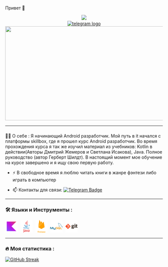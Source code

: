 ## 
Привет 👋

<div id="header" align="center">
  <img src="https://media.giphy.com/media/7OMR3y1E9QeYsr9olS/giphy.gif" width="100"/>
</div>

<div align="center"">
  <a href="https://t.me/oleg_kur0306" target="_blank">
    <img src="https://img.shields.io/static/v1?message=Telegram&logo=telegram&label=&color=2CA5E0&logoColor=white&labelColor=&style=for-the-badge" height="25" alt="telegram logo"  />
  </a>
</div>

<div align="center">
  <img src="https://media.giphy.com/media/v1.Y2lkPTc5MGI3NjExZTg5NzRqNW5vNmU2eGtoZGlubXZqbm4yejhlbm9yOHVrMTd0bXo3NCZlcD12MV9pbnRlcm5hbF9naWZfYnlfaWQmY3Q9Zw/VTtANKl0beDFQRLDTh/giphy.gif" width="550" height="300"/>
</div>

---

### 
:man_technologist: О себе : Я начинающий Android разработчик. Мой путь в it начался с платформы skillbox, где я прошел курс Android разработчик.
Во время прохождения курса я так же изучил материал из учебников: Kotlin в действии(Авторы Дмитрий Жемеров и Светлана Исакова), Java. Полное руководство (автор Герберт Шилдт).
В настоящий момент мое обучение на курсе завершено и я ищу свою первую работу.

- :zap: В свободное время я люблю читать книги в жанре фэнтези либо играть в компьютер

- :mailbox: Контакты для связи: [![Telegram Badge](https://img.shields.io/static/v1?message=Telegram&logo=telegram&label=&color=2CA5E0&logoColor=white&labelColor=&style=for-the-badge)](https://t.me/oleg_kur0306)

---

### :hammer_and_wrench: Языки и Инструменты :
<div>
  <img src="https://github.com/devicons/devicon/blob/master/icons/kotlin/kotlin-original.svg" title="Kotlin" alt="Kotlin" width="40" height="40"/>&nbsp;
  <img src="https://github.com/devicons/devicon/blob/master/icons/java/java-original-wordmark.svg" title="Java" alt="Java" width="40" height="40"/>&nbsp;
  <img src="https://github.com/devicons/devicon/blob/master/icons/firebase/firebase-plain-wordmark.svg" title="Firebase" alt="Firebase" width="40" height="40"/>&nbsp;
  <img src="https://github.com/devicons/devicon/blob/master/icons/mysql/mysql-original-wordmark.svg" title="MySQL"  alt="MySQL" width="40" height="40"/>&nbsp;
  <img src="https://github.com/devicons/devicon/blob/master/icons/git/git-original-wordmark.svg" title="Git" **alt="Git" width="40" height="40"/>
</div>

---

### :fire: Моя статистика :
[![GitHub Streak](http://github-readme-streak-stats.herokuapp.com?user=solicitousOwl&theme=dark&background=000000)](https://git.io/streak-stats)

